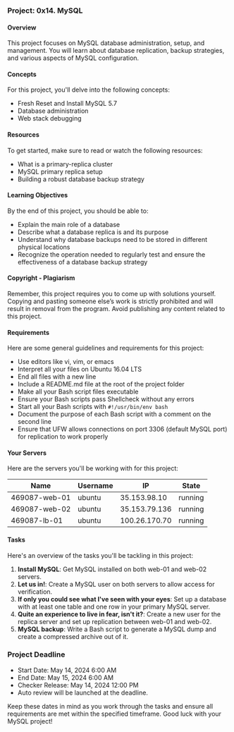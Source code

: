 ### Project: 0x14. MySQL

#### Overview
This project focuses on MySQL database administration, setup, and management. You will learn about database replication, backup strategies, and various aspects of MySQL configuration.

#### Concepts
For this project, you'll delve into the following concepts:
- Fresh Reset and Install MySQL 5.7
- Database administration
- Web stack debugging

#### Resources
To get started, make sure to read or watch the following resources:
- What is a primary-replica cluster
- MySQL primary replica setup
- Building a robust database backup strategy

#### Learning Objectives
By the end of this project, you should be able to:
- Explain the main role of a database
- Describe what a database replica is and its purpose
- Understand why database backups need to be stored in different physical locations
- Recognize the operation needed to regularly test and ensure the effectiveness of a database backup strategy

#### Copyright - Plagiarism
Remember, this project requires you to come up with solutions yourself. Copying and pasting someone else’s work is strictly prohibited and will result in removal from the program. Avoid publishing any content related to this project.

#### Requirements
Here are some general guidelines and requirements for this project:
- Use editors like vi, vim, or emacs
- Interpret all your files on Ubuntu 16.04 LTS
- End all files with a new line
- Include a README.md file at the root of the project folder
- Make all your Bash script files executable
- Ensure your Bash scripts pass Shellcheck without any errors
- Start all your Bash scripts with `#!/usr/bin/env bash`
- Document the purpose of each Bash script with a comment on the second line
- Ensure that UFW allows connections on port 3306 (default MySQL port) for replication to work properly

#### Your Servers
Here are the servers you'll be working with for this project:

| Name         | Username | IP              | State   |
|--------------|----------|-----------------|---------|
| 469087-web-01| ubuntu   | 35.153.98.10    | running |
| 469087-web-02| ubuntu   | 35.153.79.136   | running |
| 469087-lb-01 | ubuntu   | 100.26.170.70   | running |

#### Tasks
Here's an overview of the tasks you'll be tackling in this project:

1. **Install MySQL**: Get MySQL installed on both web-01 and web-02 servers.
2. **Let us in!**: Create a MySQL user on both servers to allow access for verification.
3. **If only you could see what I've seen with your eyes**: Set up a database with at least one table and one row in your primary MySQL server.
4. **Quite an experience to live in fear, isn't it?**: Create a new user for the replica server and set up replication between web-01 and web-02.
5. **MySQL backup**: Write a Bash script to generate a MySQL dump and create a compressed archive out of it.

### Project Deadline
- Start Date: May 14, 2024 6:00 AM
- End Date: May 15, 2024 6:00 AM
- Checker Release: May 14, 2024 12:00 PM
- Auto review will be launched at the deadline.

Keep these dates in mind as you work through the tasks and ensure all requirements are met within the specified timeframe. Good luck with your MySQL project!